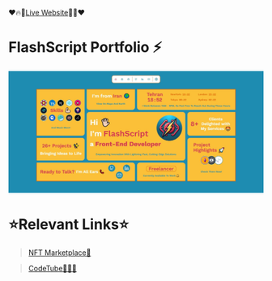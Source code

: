 ❤️🔥🔗[Live Website](https://flashscript.vercel.app/en)🔗🔥❤️

# FlashScript Portfolio ⚡
![Home Page](./public/readme-image.jpg)

# ⭐Relevant Links⭐
> [NFT Marketplace🛒](https://nft-marketplace---flash-script.vercel.app/en)

>[CodeTube👨🏻‍💻](https://codetube-flashscript.netlify.app/)</h1>